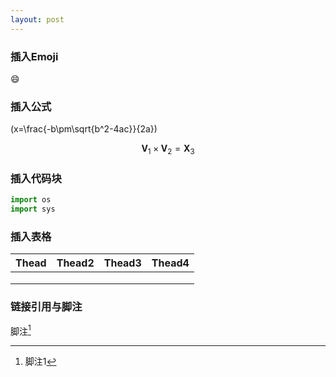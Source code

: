 ```yaml
---
layout: post
---
```


### 插入Emoji

:smile:

### 插入公式

\(x=\frac{-b\pm\sqrt{b^2-4ac}}{2a}\)

$$
\mathbf{V}_1\times\mathbf{V}_2 = \mathbf{X}_3 
$$

### 插入代码块

```python
import os
import sys
```

### 插入表格

| Thead | Thead2 | Thead3 | Thead4 |
| ----- | ------ | :----- | ------ |
|       |        |        |        |
|       |        |        |        |
|       |        |        |        |

### 链接引用与脚注

[1]: 参考文献1

脚注[^ 1 ]



[^ 1]:脚注1






